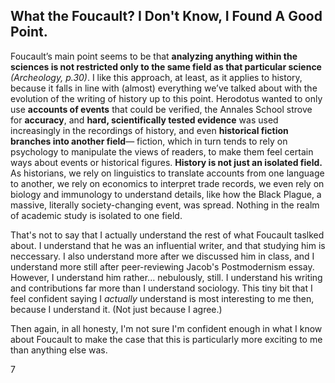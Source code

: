 ## What the Foucault? I Don't Know, I Found A Good Point.

Foucault’s main point seems to be that **analyzing anything within the sciences is not restricted only to the same field as that particular science** _(Archeology, p.30)_. I like this approach, at least, as it applies to history, because it falls in line with (almost) everything we’ve talked about with the evolution of the writing of history up to this point. Herodotus wanted to only use **accounts of events** that could be verified, the Annales School strove for **accuracy**, and **hard, scientifically tested evidence** was used increasingly in the recordings of history, and even **historical fiction branches into another field**— fiction, which in turn tends to rely on psychology to manipulate the views of readers, to make them feel certain ways about events or historical figures. **History is not just an isolated field.** As historians, we rely on linguistics to translate accounts from one language to another, we rely on economics to interpret trade records, we even rely on biology and immunology to understand details, like how the Black Plague, a massive, literally society-changing event, was spread. Nothing in the realm of academic study is isolated to one field.

That's not to say that I actually understand the rest of what Foucault taslked about. I understand that he was an influential writer, and that studying him is neccessary. I also understand more after we discussed him in class, and I understand more still after peer-reviewing Jacob's Postmodernism essay. However, I understand him rather... nebulously, still. I understand his writing and contributions far more than I understand sociology. This tiny bit that I feel confident saying I _actually_ understand is most interesting to me then, because I understand it. (Not just because I agree.)

Then again, in all honesty, I'm not sure I'm confident enough in what I know about Foucault to make the case that this is particularly more exciting to me than anything else was.

7
